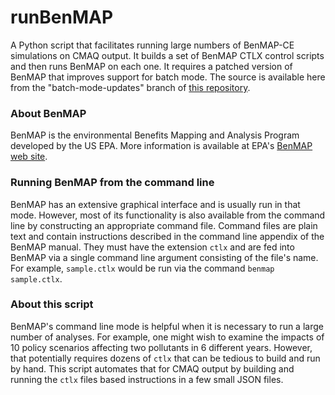 # runBenMAP

A Python script that facilitates running large numbers of BenMAP-CE simulations on CMAQ output. It builds a set of BenMAP CTLX control scripts and then runs BenMAP on each one. It requires a patched version of BenMAP that improves support for batch mode. The source is available here from the "batch-mode-updates" branch of [this repository](https://github.com/pjwilcoxen/BenMAP-CE).

### About BenMAP

BenMAP is the environmental Benefits Mapping and Analysis Program  developed by the US EPA. More information is available at EPA's [BenMAP web site](https://www.epa.gov/benmap).

### Running BenMAP from the command line

BenMAP has an extensive graphical interface and is usually run in that mode. However, most of its functionality is also available from the command line by constructing an appropriate command file. Command files are plain text and contain instructions described in the command line appendix of the BenMAP manual. They must have the extension `ctlx` and are fed into BenMAP via a single command line argument consisting of the file's name. For example, `sample.ctlx` would be run via the command `benmap sample.ctlx`.

### About this script

BenMAP's command line mode is helpful when it is necessary to run a large number of analyses. For example, one might wish to examine the impacts of 10 policy scenarios affecting two pollutants in 6 different years. However, that potentially requires dozens of `ctlx` that can be tedious to build and run by hand. This script automates that for CMAQ output by building and running the `ctlx` files based instructions in a few small JSON files.
